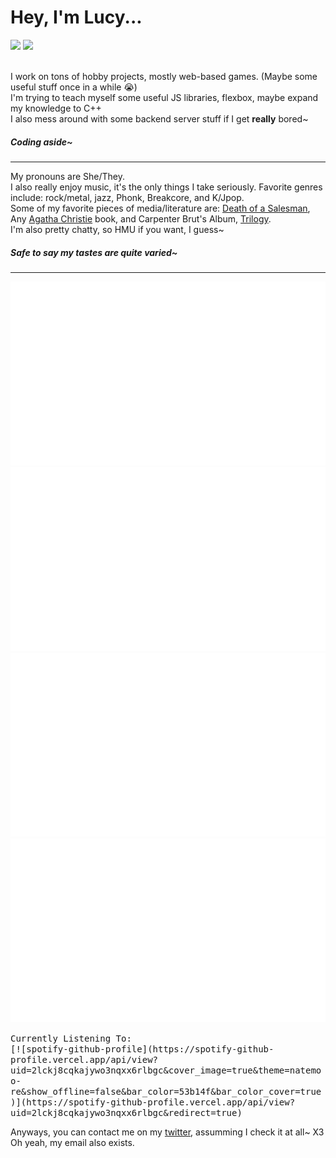 # Hey, I'm Lucy...

<div>
  <a href="https://twitter.com/Lu_Sife_"><img src="https://img.shields.io/badge/-Twitter-blue"></a>
  <a href="https://www.buymeacoffee.com/lusife"><img src="https://img.shields.io/badge/-Donation-yellow"></a>
</div>
<br>

I work on tons of hobby projects, mostly web-based games. (Maybe some useful stuff once in a while 😭)<br>
I'm trying to teach myself some useful JS libraries, flexbox, maybe expand my knowledge to C++<br>
I also mess around with some backend server stuff if I get __really__ bored~<br>

##### Coding aside~

---

My pronouns are She/They.<br>
I also really enjoy music, it's the only things I take seriously. Favorite genres include: rock/metal, jazz, Phonk, Breakcore, and K/Jpop.<br>
Some of my favorite pieces of media/literature are: [Death of a Salesman](https://en.wikipedia.org/wiki/Death_of_a_Salesman), Any [Agatha Christie](https://en.wikipedia.org/wiki/Agatha_Christie) book, and Carpenter Brut's Album, [Trilogy](https://open.spotify.com/album/5iPLQmPK5f0r69TPJcfAt2?si=0zdPwieUQMO2TqzYge1wFQ).<br>
I'm also pretty chatty, so HMU if you want, I guess~<br>
##### Safe to say my tastes are quite varied~

---

![](https://raw.githubusercontent.com/lu-sife/github-stats/master/generated/overview.svg#gh-dark-mode-only)
![](https://raw.githubusercontent.com/lu-sife/github-stats/master/generated/overview.svg#gh-light-mode-only)
![](https://raw.githubusercontent.com/lu-sife/github-stats/master/generated/languages.svg#gh-dark-mode-only)
![](https://raw.githubusercontent.com/lu-sife/github-stats/master/generated/languages.svg#gh-light-mode-only)
<!--START_SECTION:waka-->
<!--END_SECTION:waka-->
<kbd>
Currently Listening To:<br>
[![spotify-github-profile](https://spotify-github-profile.vercel.app/api/view?uid=2lckj8cqkajywo3nqxx6rlbgc&cover_image=true&theme=natemoo-re&show_offline=false&bar_color=53b14f&bar_color_cover=true)](https://spotify-github-profile.vercel.app/api/view?uid=2lckj8cqkajywo3nqxx6rlbgc&redirect=true)
</kbd>
<br>

Anyways, you can contact me on my [twitter](https://twitter.com/Lu_Sife_), assumming I check it at all~ X3<br>
Oh yeah, my email also exists.<br>
